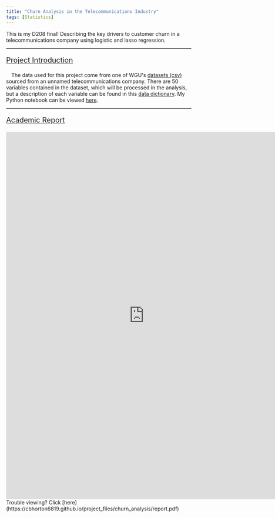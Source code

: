 ```yaml
---
title: "Churn Analysis in the Telecommunications Industry"
tags: [Statistics]
---
```


This is my D208 final! Describing the key drivers to customer churn in a telecommunications company using 
logistic and lasso regression.

---

<p style="font-size:140%; text-decoration:underline;">Project Introduction</p>
&emsp;The data used for this project come from one of WGU's <a href="https://cbhorton6819.github.io/project_files/churn_analysis/churn_clean.csv" download>datasets (csv)</a> sourced from an unnamed telecommunications company. There are 50 variables contained in the dataset, which will be processed in the analysis, but a description of each variable can be found in this <a href="https://cbhorton6819.github.io/project_files/churn_analysis/dictionary.pdf" target="_blank">data dictionary</a>. My Python notebook can be viewed <a href="https://nbviewer.org/urls/cbhorton6819.github.io/project_files/churn_analysis/churn_analysis.ipynb" target="_blank">here</a>.

---

<p style="font-size:140%; text-decoration:underline;">Academic Report</p>
<iframe frameborder="0" scrolling="no" width="750" height="1000" src="https://cbhorton6819.github.io/project_files/churn_analysis/report.pdf#zoom=90"> </iframe>
Trouble viewing? Click [here](https://cbhorton6819.github.io/project_files/churn_analysis/report.pdf)